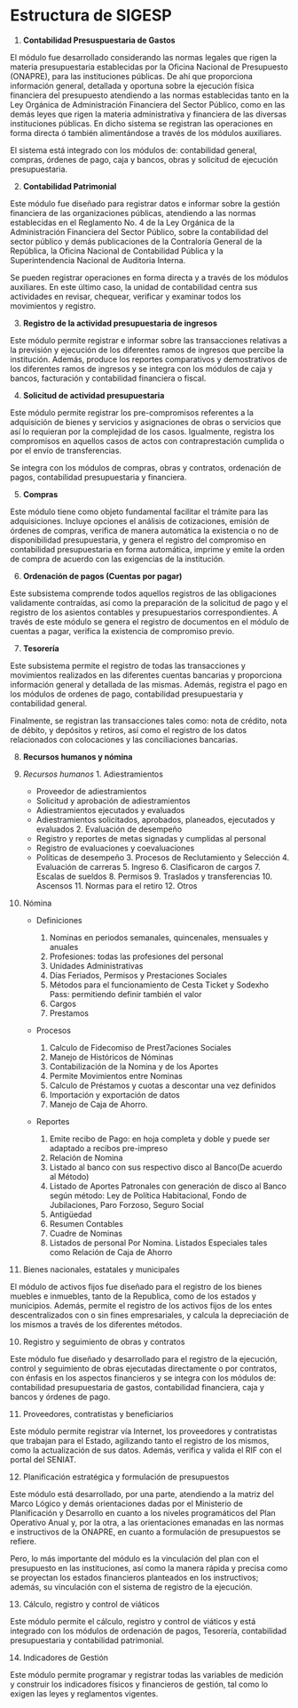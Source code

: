 # Estructura de SIGESP

1. **Contabilidad Presuspuestaria de Gastos**

  El módulo fue desarrollado considerando las normas legales que rigen la materia presupuestaria establecidas por la Oficina Nacional de Presupuesto (ONAPRE), para las instituciones públicas. De ahí que proporciona información general, detallada y oportuna sobre la ejecución física financiera del presupuesto atendiendo a las normas establecidas tanto en la Ley Orgánica de Administración Financiera del Sector Público, como en las demás leyes que rigen la materia administrativa y financiera de las diversas instituciones públicas. En dicho sistema se registran las operaciones en forma directa ó también alimentándose a través de los módulos auxiliares.

  El sistema está integrado con los módulos de: contabilidad general, compras, órdenes de pago, caja y bancos, obras y solicitud de ejecución presupuestaria.

2. **Contabilidad Patrimonial**

  Este módulo fue diseñado para registrar datos e informar sobre la gestión financiera de las organizaciones públicas, atendiendo a las normas establecidas en el Reglamento No. 4 de la Ley Orgánica de la Administración Financiera del Sector Público, sobre la contabilidad del sector público y demás publicaciones de la Contraloría General de la República, la Oficina Nacional de Contabilidad Pública y la Superintendencia Nacional de Auditoria Interna.

  Se pueden registrar operaciones en forma directa y a través de los módulos auxiliares. En este último caso, la unidad de contabilidad centra sus actividades en revisar, chequear, verificar y examinar todos los movimientos y registro.

3. **Registro de la actividad presupuestaria de ingresos**

  Este módulo permite registrar e informar sobre las transacciones relativas a la previsión y ejecución de los diferentes ramos de ingresos que percibe la institución. Además, produce los reportes comparativos y demostrativos de los diferentes ramos de ingresos y se integra con los módulos de caja y bancos, facturación y contabilidad financiera o fiscal.

4. **Solicitud de actividad presupuestaria**

  Este módulo permite registrar los pre-compromisos referentes a la adquisición de bienes y servicios y asignaciones de obras o servicios que así lo requieran por la complejidad de los casos. Igualmente, registra los compromisos en aquellos casos de actos con contraprestación cumplida o por el envío de transferencias.

  Se integra con los módulos de compras, obras y contratos, ordenación de pagos, contabilidad presupuestaria y financiera.

5. **Compras**

  Este módulo tiene como objeto fundamental facilitar el trámite para las adquisiciones. Incluye opciones el análisis de cotizaciones, emisión de órdenes de compras, verifica de manera automática la existencia o no de disponibilidad presupuestaria, y genera el registro del compromiso en contabilidad presupuestaria en forma automática, imprime y emite la orden de compra de acuerdo con las exigencias de la institución.

6. **Ordenación de pagos (Cuentas por pagar)**

  Este subsistema comprende todos aquellos registros de las obligaciones validamente contraídas, así como la preparación de la solicitud de pago y el registro de los asientos contables y presupuestarios correspondientes. A través de este módulo se genera el registro de documentos en el módulo de cuentas a pagar, verifica la existencia de compromiso previo.

7. **Tesorería**

  Este subsistema permite el registro de todas las transacciones y movimientos realizados en las diferentes cuentas bancarias y proporciona información general y detallada de las mismas. Además, registra el pago en los módulos de ordenes de pago, contabilidad presupuestaria y contabilidad general.

  Finalmente, se registran las transacciones tales como: nota de crédito, nota de débito, y depósitos y retiros, así como el registro de los datos relacionados con colocaciones y las conciliaciones bancarias.

8. **Recursos humanos y nómina**

  1. *Recursos humanos*
    1. Adiestramientos
       - Proveedor de adiestramientos
       - Solicitud y aprobación de adiestramientos
       - Adiestramientos ejecutados y evaluados
       - Adiestramientos solicitados, aprobados, planeados, ejecutados y evaluados
    2. Evaluación de desempeño
       - Registro y reportes de metas signadas y cumplidas al personal
       - Registro de evaluaciones y coevaluaciones
       - Políticas de desempeño
    3. Procesos de Reclutamiento y Selección
    4. Evaluación de carreras
    5. Ingreso
    6. Clasificaron de cargos
    7. Escalas de sueldos
    8. Permisos
    9. Traslados y transferencias
    10. Ascensos
    11. Normas para el retiro
    12. Otros

  2. Nómina
      - Definiciones

         1.	Nominas en periodos semanales, quincenales, mensuales y anuales
         2.	Profesiones: todas las profesiones del personal
         3.	Unidades Administrativas
         4.	Días Feriados, Permisos y Prestaciones Sociales
         5.	Métodos para el funcionamiento de Cesta Ticket y Sodexho Pass: permitiendo definir también el valor
         6.	Cargos
         7.	Prestamos

      - Procesos
        1.	Calculo de Fidecomiso de Prest7aciones Sociales
        2.	Manejo de Históricos de Nóminas
        3.	Contabilización de la Nomina y de los Aportes
        4.	Permite Movimientos entre Nominas
        5.	Calculo de Préstamos y cuotas a descontar una vez definidos
        6.	Importación y exportación de datos
        7.	Manejo de Caja de Ahorro.

      - Reportes
        1.	Emite recibo de Pago: en hoja completa y doble y puede ser adaptado a recibos pre-impreso
        2.	Relación de Nomina
        3.	Listado al banco con sus respectivo disco al Banco(De acuerdo al Método)
        4.	Listado de Aportes Patronales con generación de disco al Banco según método: Ley de Política Habitacional, Fondo de Jubilaciones, Paro Forzoso, Seguro Social
        5.	Antigüedad
        6.	Resumen Contables
        7.	Cuadre de Nominas
        8.	Listados de personal Por Nomina.
        Listados Especiales tales como Relación de Caja de Ahorro

9. Bienes nacionales, estatales y municipales

  El módulo de activos fijos fue diseñado para el registro de los bienes muebles e inmuebles, tanto de la Republica, como de los estados y municipios. Además, permite el registro de los activos fijos de los entes descentralizados con o sin fines empresariales, y calcula la depreciación de los mismos a través de los diferentes métodos.

10. Registro y seguimiento de obras y contratos

  Este módulo fue diseñado y desarrollado para el registro de la ejecución, control y seguimiento de obras ejecutadas directamente o por contratos, con énfasis en los aspectos financieros y se integra con los módulos de: contabilidad presupuestaria de gastos, contabilidad financiera, caja y bancos y órdenes de pago.

11. Proveedores, contratistas y beneficiarios

  Este módulo permite registrar vía Internet, los proveedores y contratistas que trabajan para el Estado, agilizando tanto el registro de los mismos, como la actualización de sus datos. Además, verifica y valida el RIF con el portal del SENIAT.


12. Planificación estratégica y formulación de presupuestos

  Este módulo está desarrollado, por una parte, atendiendo a la matriz del Marco Lógico y demás orientaciones dadas por el Ministerio de Planificación y Desarrollo en cuanto a los niveles programáticos del Plan Operativo Anual y, por la otra, a las orientaciones emanadas en las normas e instructivos de la ONAPRE, en cuanto a formulación de presupuestos se refiere.

  Pero, lo más importante del módulo es la vinculación del plan con el presupuesto en las instituciones, así como la manera rápida y precisa como se proyectan los estados financieros planteados en los instructivos; además, su vinculación con el sistema de registro de la ejecución.

13. Cálculo, registro y control de viáticos

  Este módulo permite el cálculo, registro y control de viáticos y está integrado con los módulos de ordenación de pagos, Tesorería, contabilidad presupuestaria y contabilidad patrimonial.

14. Indicadores de Gestión

  Este módulo permite programar y registrar todas las variables de medición y construir los indicadores físicos y financieros de gestión, tal como lo exigen las leyes y reglamentos vigentes.
